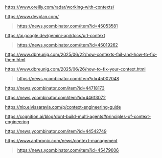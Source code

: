 https://www.oreilly.com/radar/working-with-contexts/

https://www.devplan.com/
> https://news.ycombinator.com/item?id=45053581

https://ai.google.dev/gemini-api/docs/url-context
> https://news.ycombinator.com/item?id=45019262

https://www.dbreunig.com/2025/06/22/how-contexts-fail-and-how-to-fix-them.html

https://www.dbreunig.com/2025/06/26/how-to-fix-your-context.html
> https://news.ycombinator.com/item?id=45002048

https://news.ycombinator.com/item?id=44718173

https://news.ycombinator.com/item?id=44613072

https://nlp.elvissaravia.com/p/context-engineering-guide

https://cognition.ai/blog/dont-build-multi-agents#principles-of-context-engineering

https://news.ycombinator.com/item?id=44542749

https://www.anthropic.com/news/context-management
> https://news.ycombinator.com/item?id=45479006